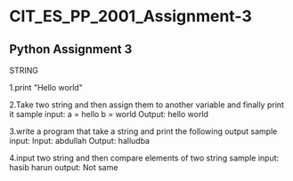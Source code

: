 # CIT_ES_PP_2001_Assignment-3
Python Assignment 3
-----------------------------------------------------------------------------
STRING

1.print "Hello world"

2.Take two string and then assign them to another variable and finally print it
sample input:
a = hello
b = world
Output: hello world

3.write a program that take a string and print the following output
sample input:
Input: abdullah
Output: halludba

4.input two string and then compare elements of two string
sample input:
hasib
harun
output:
Not same
